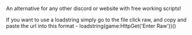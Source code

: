 An alternative for any other discord or website with free working scripts!

If you want to use a loadstring simply go to the file click raw, and copy and paste the url into this format -
loadstring(game:HttpGet('Enter Raw'))()
